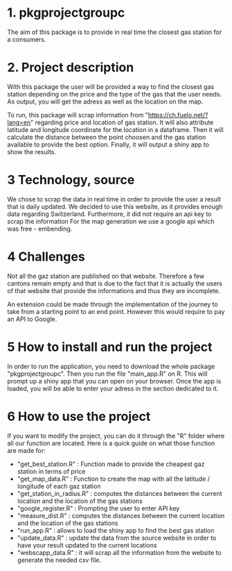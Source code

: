 # 1. pkgprojectgroupc

The aim of this package is to provide in real time the closest gas station for a consumers.

# 2. Project description

With this package the user will be provided a way to find the closest gas station depending on the price and the type of the gas that the user needs.
As output, you will get the adress as well as the location on the map. 

To run, this package will scrap information from "https://ch.fuelo.net/?lang=en" regarding price and location of gas station.
It will also attribute latitude and longitude coordinate for the location in a dataframe. 
Then it will calculate the distance between the point choosen and the gas station available to provide the best option.
Finally, it will output a shiny app to show the results.

# 3 Technology, source

We chose to scrap the data in real time in order to provide the user a result that is daily updated. 
We decided to use this website, as it provides enough data regarding Switzerland. Furthermore, it did not require an api key to scrap the information
For the map generation we use a google api which was free - embending.

# 4 Challenges

Not all the gaz station are published on that website. 
Therefore a few cantons remain empty and that is due to the fact that it is actually the users of that website that provide the informations and thus they are incomplete.

An extension could be made through the implementation of the journey to take from a starting point to an end point. However this would require to pay an API to Google.

# 5 How to install and run the project

In order to run the application, you need to download the whole package "pkgprojectgroupc". 
Then you run the file "main_app.R" on R. This will prompt up a shiny app that you can open on your browser. 
Once the app is loaded, you will be able to enter your adress in the section dedicated to it.

# 6 How to use the project

If you want to modify the project, you can do it through the "R" folder where all our function are located. 
Here is a quick guide on what those function are made for:
- "get_best_station.R" : Function made to provide the cheapest gaz station in terms of price
- "get_map_data.R" : Function to create the  map with all the latitude / longitude of each gaz station
- "get_station_in_radius.R" : computes the distances between the current location and the location of the gas stations
- "google_register.R" : Prompting the user to enter API key
- "measure_dist.R" : computes the distances between the current location and the location of the gas stations
- "run_app.R" : allows to load the shiny app to find the best gas station
- "update_data.R" : update the data from the source website in order to have your result updated to the current locations
- "webscapp_data.R" : it will scrap all the information from the website to generate the needed csv file.


